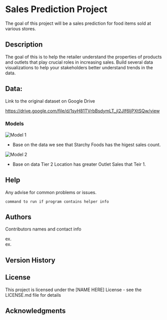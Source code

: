 # Sales Prediction Project

The goal of this project will be a sales prediction for food items sold at various stores.

## Description

The goal of this is to help the retailer understand the properties of products and outlets that play crucial roles in increasing sales. Build several data visualizations to help your stakeholders better understand trends in the data.

## Data:

Link to the original dataset on Google Drive

https://drive.google.com/file/d/1syH81TVrbBsdymLT_jl2JIf6IjPXtSQw/view



### Models

![Model 1](https://user-images.githubusercontent.com/117793811/209273015-55e856f2-5b4d-4824-bb5a-6ba1f1fd3736.png)
* Base on the data we see that Starchy Foods has the higest sales count. 


![Model 2](https://user-images.githubusercontent.com/117793811/209273543-2e43c249-342a-4527-9707-ad8ec91b9eda.png)
* Base on data Tier 2 Location has greater Outlet Sales that Teir 1.


## Help

Any advise for common problems or issues.
```
command to run if program contains helper info
```

## Authors

Contributors names and contact info

ex.  
ex. 

## Version History

## License

This project is licensed under the [NAME HERE] License - see the LICENSE.md file for details

## Acknowledgments




